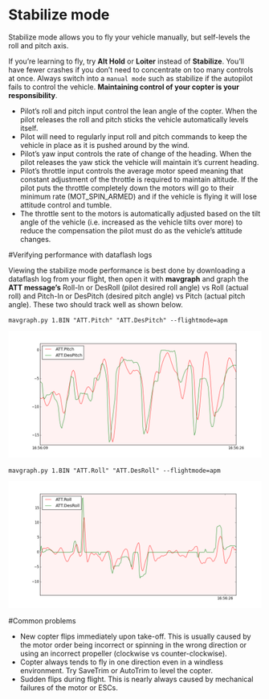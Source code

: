 # Stabilize mode

Stabilize mode allows you to fly your vehicle manually, but self-levels the roll and pitch axis.

If you’re learning to fly, try **Alt Hold** or **Loiter** instead of **Stabilize**. You’ll have fewer crashes if you don’t need to concentrate on too many controls at once. Always switch into a `manual mode` such as stabilize if the autopilot fails to control the vehicle. **Maintaining control of your copter is your responsibility**.

+ Pilot’s roll and pitch input control the lean angle of the copter.  When the pilot releases the roll and pitch sticks the vehicle automatically levels itself.
+ Pilot will need to regularly input roll and pitch commands to keep the vehicle in place as it is pushed around by the wind.
+ Pilot’s yaw input controls the rate of change of the heading.  When the pilot releases the yaw stick the vehicle will maintain it’s current heading.
+ Pilot’s throttle input controls the average motor speed meaning that constant adjustment of the throttle is required to maintain altitude.  If the pilot puts the throttle completely down the motors will go to their minimum rate (MOT_SPIN_ARMED) and if the vehicle is flying it will lose attitude control and tumble.
+ The throttle sent to the motors is automatically adjusted based on the tilt angle of the vehicle (i.e. increased as the vehicle tilts over more) to reduce the compensation the pilot must do as the vehicle’s attitude changes.

#Verifying performance with dataflash logs

Viewing the stabilize mode performance is best done by downloading a dataflash log from your flight, then open it with **mavgraph** and graph the **ATT message’s** Roll-In or DesRoll (pilot desired roll angle) vs Roll (actual roll) and Pitch-In or DesPitch (desired pitch angle) vs Pitch (actual pitch angle). These two should track well as shown below.

```
mavgraph.py 1.BIN "ATT.Pitch" "ATT.DesPitch" --flightmode=apm
```
![pitch](../erleimg/STA/STA_pitch.png)

```
mavgraph.py 1.BIN "ATT.Roll" "ATT.DesRoll" --flightmode=apm
```
![roll](../erleimg/STA/STA_roll.png)

#Common problems
+ New copter flips immediately upon take-off.  This is usually caused by the motor order being incorrect or spinning in the wrong direction or using an incorrect propeller (clockwise vs counter-clockwise).
+ Copter always tends to fly in one direction even in a windless environment.  Try SaveTrim or AutoTrim to level the copter.
+ Sudden flips during flight.  This is nearly always caused by mechanical failures of the motor or ESCs.

